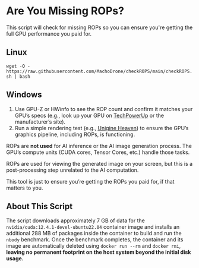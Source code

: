 # Are You Missing ROPs?

This script will check for missing ROPs so you can ensure you're getting the full GPU performance you paid for.

## Linux
```wget -O - https://raw.githubusercontent.com/MachoDrone/checkROPS/main/checkROPS.sh | bash```

## Windows
1. Use GPU-Z or HWinfo to see the ROP count and confirm it matches your GPU’s specs (e.g., look up your GPU on [TechPowerUp](https://www.techpowerup.com) or the manufacturer’s site).
2. Run a simple rendering test (e.g., [Unigine Heaven](https://benchmark.unigine.com/heaven)) to ensure the GPU’s graphics pipeline, including ROPs, is functioning.

ROPs are **not used** for AI inference or the AI image generation process. The GPU’s compute units (CUDA cores, Tensor Cores, etc.) handle those tasks.

ROPs are used for viewing the generated image on your screen, but this is a post-processing step unrelated to the AI computation.

This tool is just to ensure you’re getting the ROPs you paid for, if that matters to you.

## About This Script
The script downloads approximately 7 GB of data for the `nvidia/cuda:12.4.1-devel-ubuntu22.04` container image and installs an additional 288 MB of packages inside the container to build and run the `nbody` benchmark. Once the benchmark completes, the container and its image are automatically deleted using `docker run --rm` and `docker rmi`, **leaving no permanent footprint on the host system beyond the initial disk usage.**
